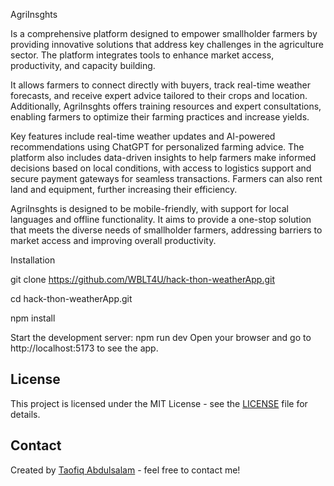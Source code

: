 AgriInsghts

Is a comprehensive platform designed to empower smallholder farmers by providing innovative solutions that address key challenges in the agriculture sector. The platform integrates tools to enhance market access, productivity, and capacity building. 

It allows farmers to connect directly with buyers, track real-time weather forecasts, and receive expert advice tailored to their crops and location. Additionally, AgriInsghts offers training resources and expert consultations, enabling farmers to optimize their farming practices and increase yields.

Key features include real-time weather updates and AI-powered recommendations using ChatGPT for personalized farming advice. The platform also includes data-driven insights to help farmers make informed decisions based on local conditions, with access to logistics support and secure payment gateways for seamless transactions. Farmers can also rent land and equipment, further increasing their efficiency.

AgriInsghts is designed to be mobile-friendly, with support for local languages and offline functionality. It aims to provide a one-stop solution that meets the diverse needs of smallholder farmers, addressing barriers to market access and improving overall productivity.

Installation

git clone https://github.com/WBLT4U/hack-thon-weatherApp.git

cd hack-thon-weatherApp.git

npm install

Start the development server:
npm run dev
Open your browser and go to http://localhost:5173 to see the app.

## License

This project is licensed under the MIT License - see the [LICENSE](LICENSE) file for details.
## Contact

Created by [Taofiq Abdulsalam](https://github.com/WBLT4U) - feel free to contact me!

